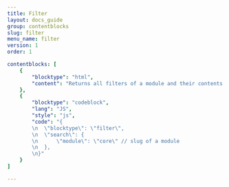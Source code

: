 ```yaml
---
title: Filter
layout: docs_guide
group: contentblocks
slug: filter
menu_name: filter
version: 1
order: 1

contentblocks: [
	{
		"blocktype": "html",
		"content": "Returns all filters of a module and their contents."
	},
	{
		"blocktype": "codeblock",
		"lang": "JS",
		"style": "js",
		"code": "{
		\n	\"blocktype\": \"filter\",
		\n	\"search\": {
		\n		\"module\": \"core\" // slug of a module
		\n	},
		\n}"
	}
]

---
```

